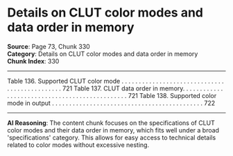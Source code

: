# Details on CLUT color modes and data order in memory

**Source**: Page 73, Chunk 330  
**Category**: Details on CLUT color modes and data order in memory  
**Chunk Index**: 330

---

Table 136. Supported CLUT color mode . . . . . . . . . . . . . . . . . . . . . . . . . . . . . . . . . . . . . . . . . . . . . . 721
Table 137. CLUT data order in memory. . . . . . . . . . . . . . . . . . . . . . . . . . . . . . . . . . . . . . . . . . . . . . . 721
Table 138. Supported color mode in output . . . . . . . . . . . . . . . . . . . . . . . . . . . . . . . . . . . . . . . . . . . . 722

---

**AI Reasoning**: The content chunk focuses on the specifications of CLUT color modes and their data order in memory, which fits well under a broad 'specifications' category. This allows for easy access to technical details related to color modes without excessive nesting.
